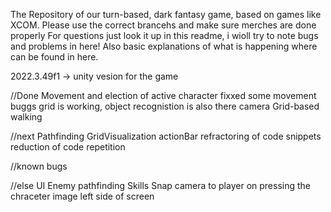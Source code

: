 The Repository of our turn-based, dark fantasy game, based on games like XCOM. Please use the correct brancehs and make sure merches are done properly
For questions just look it up in this readme, i wioll try to note bugs and problems in here!
Also basic explanations of what is happening where can be found in here.

2022.3.49f1 -> unity vesion for the game

//Done
Movement and election of active character fixxed some movement buggs
grid is working, object recognistion is also there
camera
Grid-based walking

//next
Pathfinding
GridVisualization
actionBar
refractoring of code snippets reduction of code repetition

//known bugs

//else
UI
Enemy pathfinding
Skills
Snap camera to player on pressing the chraceter image left side of screen
